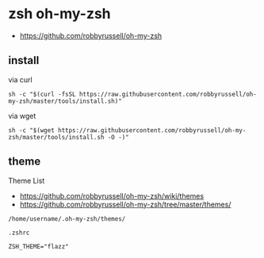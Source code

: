 # zsh oh-my-zsh

- https://github.com/robbyrussell/oh-my-zsh

## install

via curl

```
sh -c "$(curl -fsSL https://raw.githubusercontent.com/robbyrussell/oh-my-zsh/master/tools/install.sh)"
```

via wget

```
sh -c "$(wget https://raw.githubusercontent.com/robbyrussell/oh-my-zsh/master/tools/install.sh -O -)"
```

## theme

Theme List

- https://github.com/robbyrussell/oh-my-zsh/wiki/themes
- https://github.com/robbyrussell/oh-my-zsh/tree/master/themes/

```
/home/username/.oh-my-zsh/themes/
```

`.zshrc`

```
ZSH_THEME="flazz"
```
